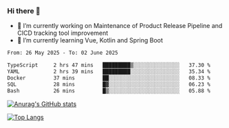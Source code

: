 ### Hi there 👋

- 🔭 I’m currently working on Maintenance of Product Release Pipeline and CICD tracking tool improvement
- 🌱 I’m currently learning Vue, Kotlin and Spring Boot

<!--START_SECTION:waka-->

```txt
From: 26 May 2025 - To: 02 June 2025

TypeScript     2 hrs 47 mins   █████████▒░░░░░░░░░░░░░░░   37.30 %
YAML           2 hrs 39 mins   █████████░░░░░░░░░░░░░░░░   35.34 %
Docker         37 mins         ██░░░░░░░░░░░░░░░░░░░░░░░   08.33 %
SQL            28 mins         █▓░░░░░░░░░░░░░░░░░░░░░░░   06.23 %
Bash           26 mins         █▒░░░░░░░░░░░░░░░░░░░░░░░   05.88 %
```

<!--END_SECTION:waka-->

[![Anurag's GitHub stats](https://github-readme-stats.vercel.app/api?username=yunhao981&show_icons=true&theme=solarized-dark)](https://github.com/anuraghazra/github-readme-stats)

[![Top Langs](https://github-readme-stats.vercel.app/api/top-langs/?username=yunhao981&theme=solarized-dark&layout=compact)](https://github.com/anuraghazra/github-readme-stats)

<!--
**yunhao981/yunhao981** is a ✨ _special_ ✨ repository because its `README.md` (this file) appears on your GitHub profile.

Here are some ideas to get you started:

- 🔭 I’m currently working on Maintenance of Release Pipeline and CICD tracking tool improvement
- 🌱 I’m currently learning Vue, Kotlin and Spring Boot
- 👯 I’m looking to collaborate on ...
- 🤔 I’m looking for help with ...
- 💬 Ask me about ...
- 📫 How to reach me: ...
- 😄 Pronouns: ...
- ⚡ Fun fact: ...
-->


